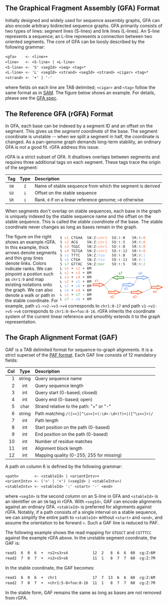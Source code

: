 ## The Graphical Fragment Assembly (GFA) Format

Initially designed and widely used for sequence assembly graphs, GFA can also
encode arbitrary bidirected sequence graphs. GFA primarily consists of two
types of lines: segment lines (S-lines) and link lines (L-lines). An S-line
represents a sequence; an L-line represents a connection between two oriented
segments. The core of GFA can be loosly described by the following grammar:

```txt
<gfa>    <- <line>+
<line>   <- <S-line> | <L-line>
<S-line> <- 'S' <segId> <seq> <tag>*
<L-line> <- 'L' <segId> <strand> <segId> <strand> <cigar> <tag>*
<strand> <- '+' | '-'
```

where fields on each line are TAB delimited; `<cigar>` and `<tag>` follow the
same format as in [SAM][sam]. The figure below shows an example. For details,
please see the [GFA spec][gfa1].

## The Reference GFA (rGFA) Format

In GFA, each base can be indexed by a segment ID and an offset on the segment.
This gives us the *segment coordinate* of the base. The segment coordinate is
unstable -- when we split a segment in half, the coordinate is changed. As a
pan-genome graph demands long-term stability, an ordinary GFA is not a good
fit. rGFA address this issue.

rGFA is a strict subset of GFA. It disallows overlaps between segments and
requires three additional tags on each segment. These tags trace the origin of
the segment:

|Tag |Type|Description|
|:--:|:--:|:----------|
|`SN`|`Z` |Name of stable sequence from which the segment is derived|
|`SO`|`i` |Offset on the stable sequence|
|`SR`|`i` |Rank. `0` if on a linear reference genome; `>0` otherwise|

When segments don't overlap on stable sequences, each base in the graph is
uniquely indexed by the stable sequence name and the offset on the stable
sequence. This is called the *stable coordinate* of the base. The stable
coordinate never changes as long as bases remain in the graph.

<img align="right" width="334" src="example1.png"/>

The figure on the right shows an example rGFA. In this example, thick arrows
denote segments and thin gray lines denote links. Colors indicate ranks.
We can pinpoint a postion such as `chr1:9` and map existing notations onto the
graph. We can also denote a walk or path in the stable coordinate. For example,
path `v1->v2->v3->v4` corresponds to `chr1:0-17` and path `v1->v2->v5->v6`
corresponds to `chr1:0-8=>foo:8-16`. rGFA inherits the coordinate system of the
current linear reference and smoothly extends it to the graph representation.

## The Graph Alignment Format (GAF)

GAF is a TAB delimited format for sequence-to-graph alignments. It is a strict
superset of the [PAF format][paf]. Each GAF line consists of 12 mandatory
fields:

|Col|Type  |Description|
|--:|:----:|:----------|
|1  |string|Query sequence name|
|2  |int   |Query sequence length|
|3  |int   |Query start (0-based; closed)|
|4  |int   |Query end (0-based; open)|
|5  |char  |Strand relative to the path: "+" or "-"|
|6  |string|Path matching `/([><][^\s><]+(:\d+-\d+)?)+\|([^\s><]+)/`|
|7  |int   |Path length|
|8  |int   |Start position on the path (0-based)|
|9  |int   |End position on the path (0-based)|
|10 |int   |Number of residue matches|
|11 |int   |Alignment block length|
|12 |int   |Mapping quality (0-255; 255 for missing)|

A path on column 6 is defined by the following grammar:
```txt
<path>       <- <stableId> | <orientIntv>+
<orientIntv> <- ('>' | '<') (<segId> | <stableIntv>)
<stableIntv> <- <stableId> ':' <start> '-' <end>
```
where `<segId>` is the second column on an S-line in GFA and `<stableId>` is an
identifier on an `SN` tag in rGFA. With `<segId>`, GAF can encode alignments
against an ordinary GFA. `<stableId>` is preferred for alignments against rGFA.
Notably, if a path consists of a single interval on a stable sequence, we can
simplify the entire path to `<stableId>` without `<start>` and `<end>`, and
assume the orientation to be forward `>`. Such a GAF line is reduced to PAF.

The following example shows the read mapping for `GTGGCT` and `CGTTTCC` against
the example rGFA above. In the unstable segment coordinate, the GAF is:
```txt
read1  6  0  6  +  >s2>s3>s4           12  2   8  6  6  60  cg:Z:6M
read2  7  0  7  +  >s2>s5>s6           11  1   8  7  7  60  cg:Z:7M
```
In the stable coordinate, the GAF becomes:
```txt
read1  6  0  6  +  chr1                17  7  13  6  6  60  cg:Z:6M
read2  7  0  7  +  >chr1:5-8>foo:8-16  11  1   8  7  7  60  cg:Z:7M
```
In the stable form, GAF remains the same as long as bases are not removed from
rGFA.

[sam]: https://en.wikipedia.org/wiki/SAM_(file_format)
[gfa1]: https://github.com/GFA-spec/GFA-spec/blob/master/GFA1.md
[paf]: https://github.com/lh3/miniasm/blob/master/PAF.md
